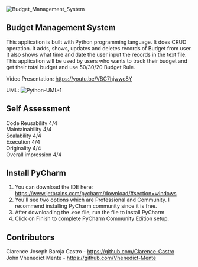![Budget_Management_System](https://user-images.githubusercontent.com/117522247/206957811-c3763b46-ef72-4f13-a429-bc9f5f0730a3.png)


## Budget Management System

This application is built with Python programming language. It does CRUD operation. It adds, shows, updates and deletes records of Budget from user. It also 
shows what time and date the user input the records in the text file. This application will be used by users who wants to track their budget and get their total budget
and use 50/30/20 Budget Rule.


Video Presentation: https://youtu.be/VBC7hjwwc8Y

UML: ![Python-UML-1](https://user-images.githubusercontent.com/117522247/206958582-b9436840-b98f-4295-a79e-f70898962e65.png)

## Self Assessment
Code Reusability 4/4 <br>
Maintainability 4/4 <br>
Scalability 4/4 <br>
Execution 4/4 <br>
Originality 4/4 <br>
Overall impression 4/4

## Install PyCharm
1. You can download the IDE here: https://www.jetbrains.com/pycharm/download/#section=windows
2. You'll see two options which are Professional and Community. I recommend installing PyCharm community since it is free.
3. After downloading the .exe file, run the file to install PyCharm
4. Click on Finish to complete PyCharm Community Edition setup.

## Contributors
Clarence Joseph Baroja Castro - https://github.com/Clarence-Castro <br>
John Vhenedict Mente - https://github.com/Vhenedict-Mente
